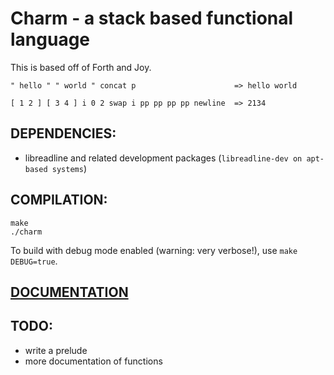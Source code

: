 # Charm - a stack based functional language

This is based off of Forth and Joy.

`" hello " " world " concat p                      => hello world`

`[ 1 2 ] [ 3 4 ] i 0 2 swap i pp pp pp pp newline  => 2134`

## DEPENDENCIES:

- libreadline and related development packages (`libreadline-dev on apt-based systems`)

## COMPILATION:

```
make
./charm
```

To build with debug mode enabled (warning: very verbose!), use `make DEBUG=true`.

## [DOCUMENTATION](https://github.com/aearnus/charm/blob/master/Documentation.md)

## TODO:

- write a prelude
- more documentation of functions
